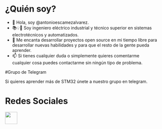 # ¿Quién soy?
- 👋 Hola, soy @antonioescamezalvarez.
- 📚💡🔌 Soy ingeniero eléctrico industrial y técnico superior en sistemas electrotécnicos y automatizados.
- 💞️ Me encanta desarrollar proyectos open source en mi tiempo libre para desarrollar nuevas habilidades y para que el resto de la gente pueda aprender.
- 📫 Si tienes cualquier duda o simplemente quieres comentarme cualquier cosa puedes contactarme sin ningún tipo de problema.

#Grupo de Telegram

Si quieres aprender más de STM32 únete a nuestro grupo en telegram.

# Redes Sociales
<a href="https://es.linkedin.com/in/antonio-esc%C3%A1mez-%C3%A1lvarez">
  <img width="40" border="0" align="center"  src="https://play-lh.googleusercontent.com/kMofEFLjobZy_bCuaiDogzBcUT-dz3BBbOrIEjJ-hqOabjK8ieuevGe6wlTD15QzOqw"/>
</a>

